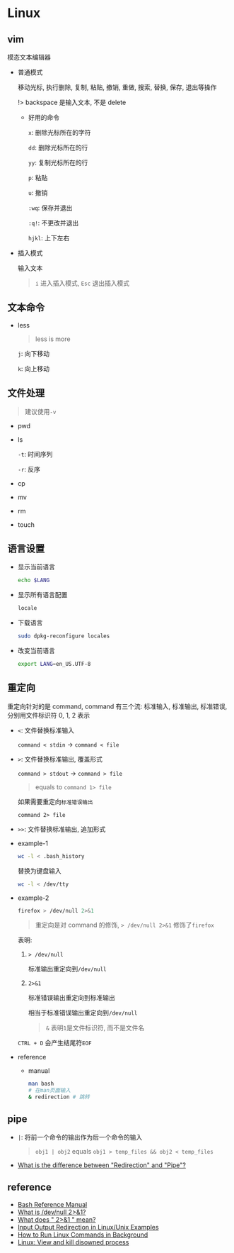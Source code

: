 # Linux

## vim

模态文本编辑器

- 普通模式

  移动光标, 执行删除, 复制, 粘贴, 撤销, 重做, 搜索, 替换, 保存, 退出等操作

  !> backspace 是输入文本, 不是 delete

  - 好用的命令

    `x`: 删除光标所在的字符

    `dd`: 删除光标所在的行

    `yy`: 复制光标所在的行

    `p`: 粘贴

    `u`: 撤销

    `:wq`: 保存并退出

    `:q!`: 不更改并退出

    `hjkl`: 上下左右

- 插入模式

  输入文本

  > `i` 进入插入模式, `Esc` 退出插入模式

## 文本命令

- less

  > less is more

  `j`: 向下移动

  `k`: 向上移动

## 文件处理

> 建议使用`-v`

- pwd
- ls

  `-t`: 时间序列

  `-r`: 反序

- cp
- mv
- rm
- touch

## 语言设置

- 显示当前语言

  ```bash
  echo $LANG
  ```

- 显示所有语言配置

  ```bash
  locale
  ```

- 下载语言

  ```bash
  sudo dpkg-reconfigure locales
  ```

- 改变当前语言

  ```bash
  export LANG=en_US.UTF-8
  ```

## 重定向

重定向针对的是 command, command 有三个流: 标准输入, 标准输出, 标准错误, 分别用文件标识符 0, 1, 2 表示

- `<`: 文件替换标准输入

  `command < stdin` -> `command < file`

- `>`: 文件替换标准输出, 覆盖形式

  `command > stdout` -> `command > file`

  > equals to `command 1> file`

  如果需要重定向`标准错误输出`

  `command 2> file`

- `>>`: 文件替换标准输出, 追加形式

- example-1

  ```bash
  wc -l < .bash_history
  ```

  替换为键盘输入

  ```bash
  wc -l < /dev/tty
  ```

- example-2

  ```bash
  firefox > /dev/null 2>&1
  ```

  > 重定向是对 command 的修饰, `> /dev/null 2>&1` 修饰了`firefox`

  表明:

  1. `> /dev/null`

     标准输出重定向到`/dev/null`

  2. `2>&1`

     标准错误输出重定向到标准输出

     相当于标准错误输出重定向到`/dev/null`

     > `&` 表明`1`是文件标识符, 而不是文件名

  `CTRL + D` 会产生结尾符`EOF`

- reference

  - manual

    ```bash
    man bash
    # 在man页面输入
    & redirection # 跳转
    ```

## pipe

- `|`: 将前一个命令的输出作为后一个命令的输入

  > `obj1 | obj2` equals `obj1 > temp_files && obj2 < temp_files`

- [What is the difference between "Redirection" and "Pipe"?](https://askubuntu.com/questions/172982/what-is-the-difference-between-redirection-and-pipe)

## reference

- [Bash Reference Manual](https://www.gnu.org/savannah-checkouts/gnu/bash/manual/bash.html)
- [What is /dev/null 2>&1?](https://stackoverflow.com/questions/10508843/what-is-dev-null-21#:~:text=command%20%3E%3E%20%2Fdev%2Fnull%202%3E%261,-After%20command%3A%20command&text=1%20is%20standard%20output%20and,to%20a%20file%20named%201%20.)
- [What does " 2>&1 " mean?](https://stackoverflow.com/questions/818255/what-does-21-mean)
- [Input Output Redirection in Linux/Unix Examples](https://www.guru99.com/linux-redirection.html)
- [How to Run Linux Commands in Background](https://linuxize.com/post/how-to-run-linux-commands-in-background/)
- [Linux: View and kill disowned process](https://superuser.com/questions/1196406/linux-view-and-kill-disowned-process)
